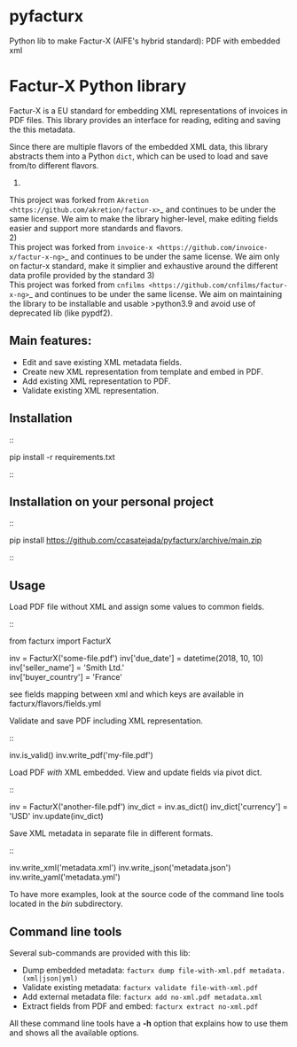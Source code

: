 # pyfacturx 
  
Python lib to make Factur-X (AIFE's hybrid standard): PDF with embedded xml
  
  

Factur-X Python library
=======================

Factur-X is a EU standard for embedding XML representations of invoices
in PDF files. This library provides an interface for reading, editing
and saving the this metadata.

Since there are multiple flavors of the embedded XML data, this library
abstracts them into a Python ``dict``, which can be used to load and
save from/to different flavors.

1)  
This project was forked from `Akretion <https://github.com/akretion/factur-x>`_ and continues to be under the same license. We aim to make the library higher-level, make editing fields easier and support more standards and flavors.  
2)  
This project was forked from `invoice-x <https://github.com/invoice-x/factur-x-ng>`_ and continues to be under the same license. We aim only on factur-x standard, make it simplier and exhaustive around the different data profile provided by the standard
3)  
This project was forked from `cnfilms <https://github.com/cnfilms/factur-x-ng>`_ and continues to be under the same license. We aim on maintaining the library to be installable and usable >python3.9 and avoid use of deprecated lib (like pypdf2).

 
  

Main features:
--------------

-  Edit and save existing XML metadata fields.
-  Create new XML representation from template and embed in PDF.
-  Add existing XML representation to PDF.
-  Validate existing XML representation.

Installation
------------

::

   pip install -r requirements.txt

::

Installation on your personal project
------------

::

   pip install https://github.com/ccasatejada/pyfacturx/archive/main.zip

::

Usage
-----

Load PDF file without XML and assign some values to common fields.

::

   from facturx import FacturX

   inv = FacturX('some-file.pdf')
   inv['due_date'] = datetime(2018, 10, 10)  
   inv['seller_name'] = 'Smith Ltd.'  
   inv['buyer_country'] = 'France'

see fields mapping between xml and which keys are available in facturx/flavors/fields.yml

Validate and save PDF including XML representation.

::

   inv.is_valid()
   inv.write_pdf('my-file.pdf')

Load PDF *with* XML embedded. View and update fields via pivot dict.

::

   inv = FacturX('another-file.pdf')
   inv_dict = inv.as_dict()
   inv_dict['currency'] = 'USD'
   inv.update(inv_dict)

Save XML metadata in separate file in different formats.

::

   inv.write_xml('metadata.xml')
   inv.write_json('metadata.json')
   inv.write_yaml('metadata.yml')

To have more examples, look at the source code of the command line tools
located in the *bin* subdirectory.

Command line tools
------------------

Several sub-commands are provided with this lib:

-  Dump embedded metadata:   ``facturx dump file-with-xml.pdf metadata.(xml|json|yml)``
-  Validate existing metadata: ``facturx validate file-with-xml.pdf``
-  Add external metadata file: ``facturx add no-xml.pdf metadata.xml``
-  Extract fields from PDF and embed: ``facturx extract no-xml.pdf``

All these command line tools have a **-h** option that explains how to
use them and shows all the available options.
